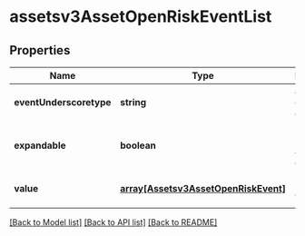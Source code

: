 # assetsv3AssetOpenRiskEventList

## Properties
Name | Type | Description | Notes
------------ | ------------- | ------------- | -------------
**eventUnderscoretype** | **string** | area of open risk events | [optional] [default to null]
**expandable** | **boolean** | bool for ui use. is accordian expandable | [optional] [default to null]
**value** | [**array[Assetsv3AssetOpenRiskEvent]**](Assetsv3AssetOpenRiskEvent.md) | list of risk events | [optional] [default to null]

[[Back to Model list]](../README.md#documentation-for-models) [[Back to API list]](../README.md#documentation-for-api-endpoints) [[Back to README]](../README.md)


